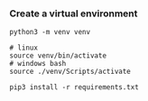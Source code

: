 ### Create a virtual environment

```shell
python3 -m venv venv

# linux
source venv/bin/activate
# windows bash
source ./venv/Scripts/activate

pip3 install -r requirements.txt
```